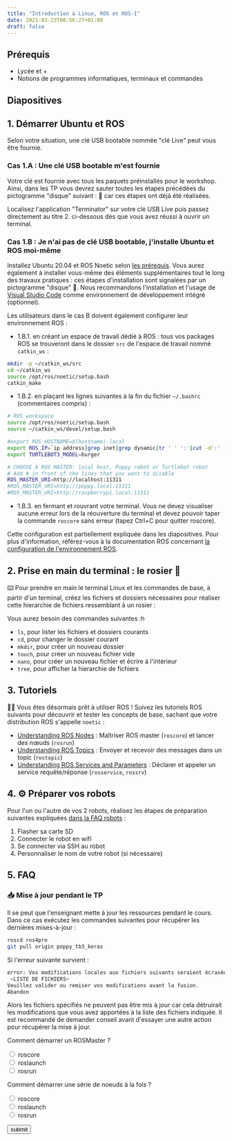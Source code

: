 ```yaml
---
title: "Introduction à Linux, ROS et ROS-I"
date: 2021-03-23T06:56:27+01:00
draft: false
---
```


## Prérequis

* Lycée et +
* Notions de programmes informatiques, terminaux et commandes

## Diapositives

<!-- {% pdf src="https://files.ros4.pro/introduction.pdf", width="100%", height="565px" %}{% endpdf %} -->

## 1. Démarrer Ubuntu et ROS

Selon votre situation, une clé USB bootable nommée "clé Live" peut vous être fournie.

### Cas 1.A : Une clé USB bootable m'est fournie

<!-- Vous devez faire "booter" votre poste de travail sur la clé USB Live fournie en vous aidant si nécessaire de [la procédure dédiée](https://files.ros4.pro/boot.pdf). -->

Votre clé est fournie avec tous les paquets préinstallés pour le workshop. Ainsi, dans les TP vous devrez sauter toutes les étapes précédées du pictogramme "disque" suivant : 📀 car ces étapes ont déjà été réalisées.

Localisez l'application "Terminator" sur votre clé USB Live puis passez directement au titre 2. ci-dessous dès que vous avez réussi à ouvrir un terminal.

### Cas 1.B : Je n'ai pas de clé USB bootable, j'installe Ubuntu et ROS moi-même

Installez Ubuntu 20.04 et ROS Noetic selon [les prérequis](https://files.ros4.pro/prerequis.pdf). Vous aurez également à installer vous-même des éléments supplémentaires tout le long des travaux pratiques : ces étapes d'installation sont signalées par un pictogramme "disque" 📀. Nous recommandons l'installation et l'usage de [Visual Studio Code](https://code.visualstudio.com/Download) comme environnement de développement intégré (optionnel).

Les utilisateurs dans le cas B doivent également configurer leur environnement ROS :

* 1.B.1. en créant un espace de travail dédié à ROS : tous vos packages ROS se trouveront dans le dossier `src` de l'espace de travail nommé `catkin_ws` :

```bash
mkdir -p ~/catkin_ws/src
cd ~/catkin_ws
source /opt/ros/noetic/setup.bash
catkin_make
```

* 1.B.2. en plaçant les lignes suivantes à la fin du fichier `~/.bashrc` (commentaires compris) :

```bash
# ROS workspace
source /opt/ros/noetic/setup.bash
source ~/catkin_ws/devel/setup.bash

#export ROS_HOSTNAME=$(hostname).local
export ROS_IP=`ip address|grep inet|grep dynamic|tr ' ' ':'|cut -d':' -f6|cut -d'/' -f1|head -n1`
export TURTLEBOT3_MODEL=burger

# CHOOSE A ROS MASTER: local host, Poppy robot or Turtlebot robot
# Add # in front of the lines that you want to disable
ROS_MASTER_URI=http://localhost:11311
#ROS_MASTER_URI=http://poppy.local:11311
#ROS_MASTER_URI=http://raspberrypi.local:11311

```

* 1.B.3. en fermant et rouvrant votre terminal. Vous ne devez visualiser aucune erreur lors de la réouverture du terminal et devez pouvoir taper la commande `roscore` sans erreur (tapez Ctrl+C pour quitter roscore).

Cette configuration est partiellement expliquée dans les diapositives. Pour plus d'information, référez-vous à la documentation ROS concernant [la configuration de l'environnement ROS](http://wiki.ros.org/ROS/Tutorials/InstallingandConfiguringROSEnvironment).

## 2. Prise en main du terminal : le rosier 🌹

⌨️ Pour prendre en main le terminal Linux et les commandes de base, à partir d'un terminal, créez les fichiers et dossiers nécessaires pour réaliser cette hierarchie de fichiers ressemblant à un rosier :

<!-- ![Hierarchie de fichier du rosier](../img/rosier.png) -->

Vous aurez besoin des commandes suivantes :h

* `ls`, pour lister les fichiers et dossiers courants
* `cd`, pour changer le dossier courant
* `mkdir`, pour créer un nouveau dossier
* `touch`, pour créer un nouveau fichier vide
* `nano`, pour créer un nouveau fichier et écrire à l'intérieur
* `tree`, pour afficher la hierarchie de fichiers

## 3. Tutoriels

🧑‍🏫 Vous êtes désormais prêt à utiliser ROS ! Suivez les tutoriels ROS suivants pour découvrir et tester les concepts de base, sachant que votre distribution ROS s'appelle `noetic` :

* [Understanding ROS Nodes](http://wiki.ros.org/ROS/Tutorials/UnderstandingNodes) : Maîtriser ROS master (`roscore`) et lancer des nœuds (`rosrun`)
* [Understanding ROS Topics](http://wiki.ros.org/ROS/Tutorials/UnderstandingTopics) : Envoyer et recevoir des messages dans un topic (`rostopic`)
* [Understanding ROS Services and Parameters](http://wiki.ros.org/ROS/Tutorials/UnderstandingServicesParams) : Déclarer et appeler un service requête/réponse (`rosservice`, `rossrv`)

<!-- ❓ [**Quizz** : quizz au tableau pour mémoriser les commandes importantes](quizz.pdf) -->

## 4. ⚙️ Préparer vos robots

Pour l'un ou l'autre de vos 2 robots, réalisez les étapes de préparation suivantes expliquées [dans la FAQ robots](../faq/pi/) :

1. Flasher sa carte SD
2. Connecter le robot en wifi
3. Se connecter via SSH au robot
4. Personnaliser le nom de votre robot (si nécessaire)

## 5. FAQ

### 📥 Mise à jour pendant le TP

Il se peut que l'enseignant mette à jour les ressources pendant le cours. Dans ce cas exécutez les commandes suivantes pour récupérer les dernières mises-à-jour :

```bash
roscd ros4pro
git pull origin poppy_tb3_keras
```

Si l'erreur suivante survient :

```bash
error: Vos modifications locales aux fichiers suivants seraient écrasées par la fusion :
 <LISTE DE FICHIERS>
Veuillez valider ou remiser vos modifications avant la fusion.
Abandon
```

Alors les fichiers spécifiés ne peuvent pas être mis à jour car cela détruirait les modifications que vous avez apportées à la liste des fichiers indiquée. Il est recommandé de demander conseil avant d'essayer une autre action pour récupérer la mise à jour.


<form>
  <p>Comment démarrer un ROSMaster ?</p>
  <input type="radio" id="q1_roscore" name="rosmaster" value="q1_roscore">
  <label for="q1_roscore">roscore</label><br>
  <input type="radio" id="q1_roslaunch" name="rosmaster" value="q1_roslaunch">
  <label for="q1_roslaunch">roslaunch</label><br>
  <input type="radio" id="q1_rosrun" name="rosmaster" value="q1_rosrun">
  <label for="q1_rosrun">rosrun</label>

  <br>  

  <p>Comment démarrer une série de noeuds à la fois ?</p>
  <input type="radio" id="q2_roscore" name="roslaunch" value="q2_roscore">
  <label for="q2_roscore">roscore</label><br>
  <input type="radio" id="q2_roslaunch" name="roslaunch" value="q2_roslaunch">
  <label for="q2_roslaunch">roslaunch</label><br>
  <input type="radio" id="q2_rosrun" name="roslaunch" value="q2_rosrun">
  <label for="q2_rosrun">rosrun</label>

  <button id="submit_button">submit</button>
</form>

<script src="https://cdnjs.cloudflare.com/ajax/libs/jspdf/2.3.1/jspdf.umd.min.js"></script>

<script>
const struct = [
  {
  topic: "rosmaster",
  result: "q1_roscore"
  },
  {
  topic: "roslaunch",
  result: "q2_roslaunch"
  }
];

document.getElementById("submit_button").addEventListener("click", (event) => {
  event.preventDefault()
  let total = 0;

 for (let property in struct) {
   console.log(struct[property])
   let q_val = document.querySelector('input[name="'+ struct[property].topic + '"]:checked').value;
   console.log(struct[property].result);
   console.log(q_val);
  if (struct[property].result == q_val) {
    total++;
  }
 }

// Default export is a4 paper, portrait, using millimeters for units
// const doc = new window.jsPDF();

  const doc = window.jspdf.jsPDF()

  doc.text("Score :" + total + "/" + struct.length , 10, 10);
  doc.save("score.pdf");
})

</script>